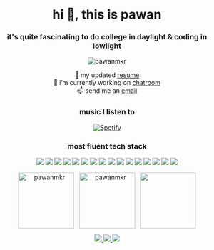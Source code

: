 <h1 align="center">hi 👋, this is pawan</h1>
<h3 align="center">it's quite fascinating to do college in daylight & coding in lowlight</h3>

<p align="center"> <img src="https://komarev.com/ghpvc/?username=pawanmkr&label=Profile%20views&color=0e75b6&style=flat" alt="pawanmkr" /> </p>

<p align="center">
  <div align="center" margin-top="10px">
    📄 my updated
    <a href='https://bit.ly/resume-pawanmkr'>
      resume 
    </a>
   </div>
  
  <div align="center" margin-top="10px">
    🔭 i’m currently working on 
    <a href='https://github.com/pawanmkr/chatroom'>
      chatroom
    </a>
  </div>
  
  <div align="center" margin-top="10px">
    📫 send me an
    <a href='mailto:informme@zohomail.in'>
      email
    </a>
  </div>
 
</p>

<h3 align="center">music I listen to</h3>
<p align="center">
  <a href="https://open.spotify.com/user/er5w0v2vhso06cklxztdhg44h">
    <img src="https://novatorem-rho-blue.vercel.app/api/spotify" alt="Spotify" />
  </a>
</p>

<h3 align="center">most fluent tech stack</h3>

<p align="center"> 
  
  <img src="https://img.shields.io/badge/node.js%20-%2343853D.svg?&style=for-the-badge&logo=node.js&logoColor=white"/>
  
  <img src="https://img.shields.io/badge/NPM-%23000000.svg?style=for-the-badge&logo=npm&logoColor=white"/>
  
  <img src="https://img.shields.io/badge/javascript%20-%23323330.svg?&style=for-the-badge&logo=javascript&logoColor=%23F7DF1E"/>
  
  <img src="https://img.shields.io/badge/express.js%20-%23404d59.svg?&style=for-the-badge"/>

  <img src ="https://img.shields.io/badge/postgres-%23316192.svg?&style=for-the-badge&logo=postgresql&logoColor=white"/>
  
  <img src ="https://img.shields.io/badge/MongoDB-%234ea94b.svg?&style=for-the-badge&logo=mongodb&logoColor=white"/>
  
  <img src="https://img.shields.io/badge/html5%20-%23E34F26.svg?&style=for-the-badge&logo=html5&logoColor=white"/>
  
  <img src="https://img.shields.io/badge/css3%20-%231572B6.svg?&style=for-the-badge&logo=css3&logoColor=white"/>
  
  <img src="https://img.shields.io/badge/java-%23ED8B00.svg?&style=for-the-badge&logo=java&logoColor=white"/>
  
  <img src="https://img.shields.io/badge/Visual%20Studio%20Code-0078d7.svg?style=for-the-badge&logo=visual-studio-code&logoColor=white"/>
   
  
  
  <img src="https://img.shields.io/badge/SASS%20-hotpink.svg?&style=for-the-badge&logo=SASS&logoColor=white"/>
  
  <img src="https://img.shields.io/badge/docker%20-%230db7ed.svg?&style=for-the-badge&logo=docker&logoColor=white"/>
  
  <img src="https://img.shields.io/badge/AWS%20-%23FF9900.svg?&style=for-the-badge&logo=amazon-aws&logoColor=white"/>
  
  <img src="https://img.shields.io/badge/vercel%20-%23000000.svg?&style=for-the-badge&logo=vercel&logoColor=white"/>
       
  <img src="https://img.shields.io/badge/git%20-%23F05033.svg?&style=for-the-badge&logo=git&logoColor=white"/>
  
  <img src="https://img.shields.io/badge/github%20-%23121011.svg?&style=for-the-badge&logo=github&logoColor=white"/>
  
</p>



<p align="center">
  <img align="center" src="https://github-readme-stats.vercel.app/api/top-langs?username=pawanmkr&show_icons=true&locale=en&layout=compact" alt="pawanmkr" height="125px"/>
  &nbsp;
  <img align="center" src="https://github-readme-stats.vercel.app/api?username=pawanmkr&show_icons=true&locale=en" alt="pawanmkr" height="125px" />
  &nbsp;
  <img align="center" src="http://github-readme-streak-stats.herokuapp.com?user=pawanmkr&show_icons=true&locale=en" height="125px"/>
</p>

<p align="center" margin-top="20px">
  
  <a href="https://instagram.com/pawanmkr">
    <img src="https://img.shields.io/badge/pawanmkr%20-%23E4405F.svg?&style=for-the-badge&logo=Instagram&logoColor=white"/>
  </a>
  
  <a href="https://twitter.com/pawanmkr">
    <img src="https://img.shields.io/badge/pawanmkr%20-%231DA1F2.svg?&style=for-the-badge&logo=Twitter&logoColor=white"/>
  </a>
  
  <a href="https://linkedin.com/in/pawanmkr">
    <img src="https://img.shields.io/badge/linkedin%20-%230077B5.svg?&style=for-the-badge&logo=linkedin&logoColor=white"/>
  </a>
  
</p>
